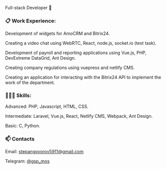 Full-stack Developer 👋

### 📋 Work Experience:
Development of widgets for AmoCRM and Bitrix24.

Creating a video chat using WebRTC, React, node.js, socket.io (test task).


Development of payroll and reporting applications using Vue.js, PHP, DevExtreme DataGrid, Ant Design.


Creating company regulations using vuepress and netlify CMS.

Creating an application for interacting with the Bitrix24 API to implement the work of the department.


### 👨🏻‍💻 Skills:
Advanced: PHP, Javascript,  HTML, CSS.

Intermediate: Laravel, Vue.js, React, Netlify CMS,  Webpack, Ant Design.

Basic: C, Python.

### 📫 Contacts
Email: stepangovorov5911@gmail.com

Telegram: [@gsp_mos](https://t.me/gsp_mos)

